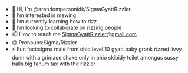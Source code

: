 - 👋 Hi, I’m @arandompersonidk/SigmaGyattRizzler
- 👀 I’m interested in mewing
- 🌱 I’m currently learning how to rizz
- 💞️ I’m looking to collaborate on rizzing people
- 📫 How to reach me SigmaGyattRizzler@gmail.com
- 😄 Pronouns:Sigma/Rizzler
- ⚡ Fun fact:sigma male from ohio level 10 gyatt baby gronk rizzed livvy dunn with a grimace shake only in ohio skibidy toilet amongus sussy balls big fanum tax with the rizzler

<!---
arandompersonidk/arandompersonidk is a ✨ special ✨ repository because its `README.md` (this file) appears on your GitHub profile.
You can click the Preview link to take a look at your changes.
--->
